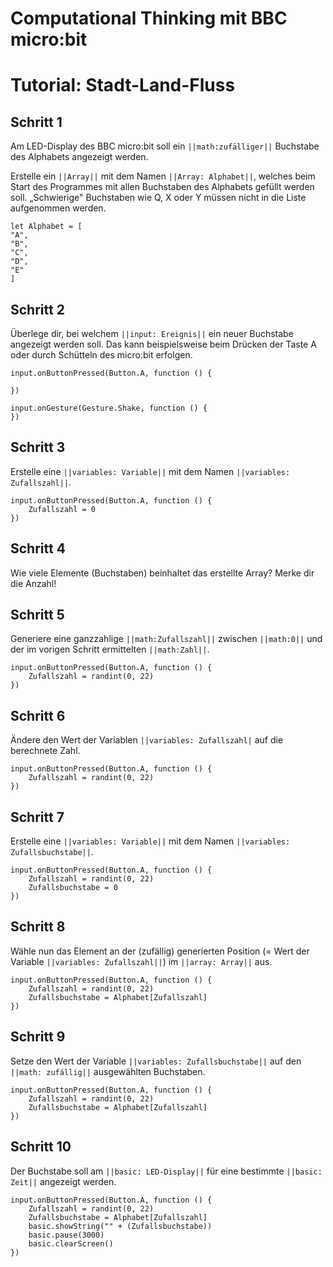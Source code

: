 # Computational Thinking mit BBC micro:bit
# Tutorial: Stadt-Land-Fluss
## Schritt 1

Am LED-Display des BBC micro:bit soll ein ``||math:zufälliger||`` Buchstabe des Alphabets angezeigt werden.

Erstelle ein ``||Array||`` mit dem Namen ``||Array: Alphabet||``, welches beim Start des Programmes mit allen Buchstaben des Alphabets gefüllt werden soll. „Schwierige" Buchstaben wie Q, X oder Y müssen nicht in die Liste aufgenommen werden.

```blocks
let Alphabet = [
"A",
"B",
"C",
"D",
"E"
]
```

## Schritt 2

Überlege dir, bei welchem ``||input: Ereignis||`` ein neuer Buchstabe angezeigt werden soll. 
Das kann beispielsweise beim Drücken der Taste A oder durch Schütteln des micro:bit erfolgen. 

```blocks
input.onButtonPressed(Button.A, function () {
	
})
```

```blocks
input.onGesture(Gesture.Shake, function () {
})
```

## Schritt 3

Erstelle eine ``||variables: Variable||`` mit dem Namen ``||variables: Zufallszahl||``.

```blocks
input.onButtonPressed(Button.A, function () {
    Zufallszahl = 0
})
```

## Schritt 4 

Wie viele Elemente (Buchstaben) beinhaltet das erstellte Array? Merke dir die Anzahl!

## Schritt 5 

Generiere eine ganzzahlige ``||math:Zufallszahl||`` zwischen ``||math:0||`` und der im vorigen Schritt ermittelten ``||math:Zahl||``. 

```blocks
input.onButtonPressed(Button.A, function () {
    Zufallszahl = randint(0, 22)
})
```

## Schritt 6 

Ändere den Wert der Variablen ``||variables: Zufallszahl|`` auf die berechnete Zahl.

```blocks
input.onButtonPressed(Button.A, function () {
    Zufallszahl = randint(0, 22)
})
```

## Schritt 7 

Erstelle eine ``||variables: Variable||`` mit dem Namen ``||variables: Zufallsbuchstabe||``.

```blocks
input.onButtonPressed(Button.A, function () {
    Zufallszahl = randint(0, 22)
    Zufallsbuchstabe = 0
})
```

## Schritt 8

Wähle nun das Element an der (zufällig) generierten Position (= Wert der Variable ``||variables: Zufallszahl||``) im ``||array: Array||`` aus. 

```blocks
input.onButtonPressed(Button.A, function () {
    Zufallszahl = randint(0, 22)
    Zufallsbuchstabe = Alphabet[Zufallszahl]
})
```


## Schritt 9

Setze den Wert der Variable ``||variables: Zufallsbuchstabe||`` auf den ``||math: zufällig||`` ausgewählten Buchstaben.

```blocks
input.onButtonPressed(Button.A, function () {
    Zufallszahl = randint(0, 22)
    Zufallsbuchstabe = Alphabet[Zufallszahl]
})
```


## Schritt 10

Der Buchstabe soll am ``||basic: LED-Display||`` für eine bestimmte ``||basic: Zeit||`` angezeigt werden. 

```blocks
input.onButtonPressed(Button.A, function () {
    Zufallszahl = randint(0, 22)
    Zufallsbuchstabe = Alphabet[Zufallszahl]
    basic.showString("" + (Zufallsbuchstabe))
    basic.pause(3000)
    basic.clearScreen()
})
```   